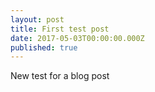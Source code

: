 ```yaml
---
layout: post
title: First test post
date: 2017-05-03T00:00:00.000Z
published: true
---
```


New test for a blog post
